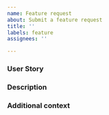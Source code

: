 ```yaml
---
name: Feature request
about: Submit a feature request
title: ''
labels: feature
assignees: ''

---
```


### User Story
[NOTE]: # (e.g. I, as an user, want to request a new feature.)


### Description
[NOTE]: # (Description should be clear enough that someone who did not attend the meeting can start work on.)


### Additional context 
[NOTE]: # (Add any other context or screenshots about the feature request here.)
